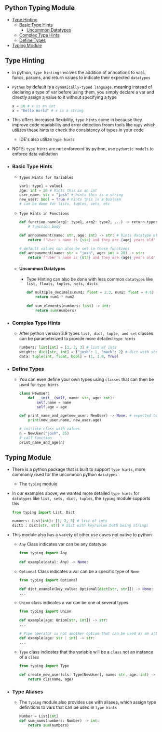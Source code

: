 ## Python Typing Module
- [Type Hinting](#type-hinting)
  - [Basic Type Hints](#basic-type-hints)
    - [Uncommon Datatypes](#uncommon-datatypes)
  - [Complex Type Hints](#complex-type-hints)
  - [Define Types](#define-types)
- [Typing Module](#typing-module)
 

## Type Hinting
* In python, `type hinting` involves the addition of annoations to vars, funcs, params, and return values to indicate their expected `datatypes`
* `Python` by default is a `dynamically-typed language`, meaning instead of declaring a type of var before using them, you simply declare a var and directly assign a value to it without specifying a type
  
  ```python
  x = 10 # x is an int
  x = "Hello World" # x is a string
  ```

* This offers increased flexibility, `type hints` come in because they improve code readability and error detection froom tools like `mypy` which utilizes these hints to check the consistency of types in your code
  - IDE's also utilize `type hints`
* NOTE: `type hints` are not enforeced by python, use `pydantic models` to enforce data validation

- ### Basic Type Hints
  * `Types Hints for Variables`
    
    ```python
    var1: type1 = value1
    age: int = 20 # hints this is an int
    user_name: str = "josh" # hints this is a string
    new_user: bool = True # hints this is a boolean
    # can be done for lists, tuples, sets, etc
    ```

  * `Type Hints in Functions`

    ```python
    def function_name(arg1: type1, arg2: type2, ...) -> return_type:
        # function body

    def announement(name: str, age: int) -> str: # hints datatype of params and hints that this function will return a string
        return f"User's name is {str} and they are {age} years old"

    # default values can also be set in these functions
    def announement(name: str = "josh", age: int = 20) -> str:
        return f"User's name is {str} and they are {age} years old"
    ```

  - #### Uncommon Datatypes
    * Type Hinting can also be done with less common `datatypes` like `list, floats, tuples, sets, dicts`
    
      ```python
      def multiple_decimals(num1: float = 2.3, num2: float = 4.6) -> float:
          return num1 * num2
 
      def sum_elements(numbers: list) -> int:
          return sum(numbers)
      ```

- ### Complex Type Hints
  * After python version 3.9 types `list, dict, tuple, and set` classes can be parameterized to provide more detailed `type hints`

    ```python
    numbers: list[int] = [1, 2, 3] # list of ints
    weights: dict[str, int] = {"josh": 1, "mack": 2} # dict with string keys and int values
    data: tuple[int, float, bool] = (1, 1.0, True)
    ```

- ### Define Types
  * You can even define your own types using `classes` that can then be used for `type hints`

    ```python
    class NewUser:
        def __init__(self, name: str, age: int):
            self.name = name
            self.age = age

    def print_name_and_age(new_user: NewUser) -> None: # expected to return `None` value
        print(new_user.name, new_user.age)

    # initiate class with values
    n = NewUser("josh", 25)
    # call function
    print_name_and_age(n)
    ```

## Typing Module
* There is a python package that is built to support `type hints`, more commonly used for the uncommon python `datatypes`
  - The `typing` module

* In our examples above, we wanted more detailed `type hints` for `datatypes` like `list, sets, dict, tuples`, the `typing` module supports this

  ```python
  from typing import List, Dict
  
  numbers: List[int]: [1, 2, 3] # list of ints
  dict1 : Dict[str, str] # dict with key/value both being strings
  ```

* This module also has a variety of other use cases not native to python
  - `Any` Class indicates var can be any datatype

    ```python
    from typing import Any
 
    def example(data1: Any) -> None:
    ```

  - `Optional` Class indicates a var can be a specific type of `None`

    ```python
    from typing import Optional

    def dict_example(key_value: Optional[dict[str, str]]) -> None:
    ...
    ```

  - `Union` class indicates a var can be one of several types

    ```python
    from typing import Union

    def example(age: Union[str, int]) -> str:
    ...
    
    # Pipe operator is not another option that can be used as an alternative to this class
    def example(age: str | int) -> str:
    ...
    ```

  - `Type` class indicates that the variable will be a `class` not an instance of a `class`

    ```python
    from typing import Type
   
    def create_new_user(cls: Type[NewUser], name: str, age: int) -> NewUser:
        return cls(name, age)
    ```

- ### Type Aliases
  * The `typing` module also provides use with aliases, which assign type definitions to vars that can be used in `type hints`

    ```python
    Number = List[int]
    def sum_nums(numbers: Number) -> int:
        return sum(numbers)
    ```
